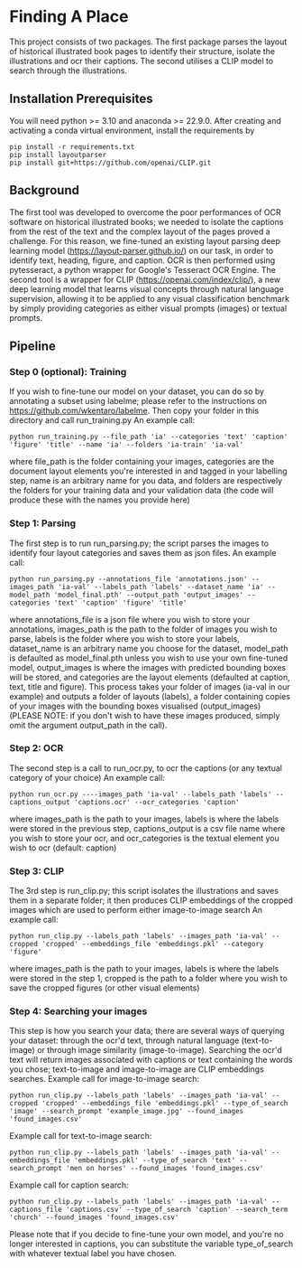# Finding A Place

This project consists of two packages. The first package parses the layout of historical illustrated book pages to identify their structure, isolate the illustrations and ocr their captions. The second utilises a CLIP model to search through the illustrations.

## Installation Prerequisites

You will need python >= 3.10 and anaconda >= 22.9.0. After creating and activating a conda virtual environment, install the requirements by
```
pip install -r requirements.txt
pip install layoutparser
pip install git+https://github.com/openai/CLIP.git
```

## Background

The first tool was developed to overcome the poor performances of OCR software on historical illustrated books; 
we needed to isolate the captions from the rest of the text and the complex layout of the pages proved 
a challenge. For this reason, we fine-tuned an existing layout parsing deep learning model (https://layout-parser.github.io/) on our task, in order to
identify text, heading, figure, and caption. OCR is then performed using pytesseract, a python wrapper for Google's Tesseract OCR Engine.
The second tool is a wrapper for CLIP (https://openai.com/index/clip/), a new deep learning model that learns visual concepts through natural language supervision,
allowing it to be applied to any visual classification benchmark by simply providing categories as either visual prompts (images)
or textual prompts. 

## Pipeline
### Step 0 (optional): Training
If you wish to fine-tune our model on your dataset, you can do so by annotating a subset using labelme; please refer to the instructions on https://github.com/wkentaro/labelme.
Then copy your folder in this directory and call run_training.py
An example call:
```
python run_training.py --file_path 'ia' --categories 'text' 'caption' 'figure' 'title' --name 'ia' --folders 'ia-train' 'ia-val'
```
where file_path is the folder containing your images, categories are the document layout elements you're interested in and tagged in your labelling step, name is an arbitrary name for you data, and folders are respectively the folders for your training data and your validation data (the code will produce these with the names you provide here)
### Step 1: Parsing

The first step is to run run_parsing.py; the script parses the images to identify four layout categories and saves them as json files. 
An example call:
```
python run_parsing.py --annotations_file 'annotations.json' --images_path 'ia-val' --labels_path 'labels' --dataset_name 'ia' --model_path 'model_final.pth' --output_path 'output_images' --categories 'text' 'caption' 'figure' 'title' 
```
where annotations_file is a json file where you wish to store your annotations, images_path is the path to the folder of images you wish to parse, labels is the folder where you wish to store your labels, dataset_name is an arbitrary name you choose for the dataset,
model_path is defaulted as model_final.pth unless you wish to use your own fine-tuned model, output_images is where the images with predicted bounding boxes will be stored, 
and categories are the layout elements (defaulted at caption, text, title and figure).
This process takes your folder of images (ia-val in our example) and outputs a folder of layouts (labels), a folder 
containing copies of your images with the bounding boxes visualised (output_images) (PLEASE NOTE: if you don't wish to have these
images produced, simply omit the argument output_path in the call).
### Step 2: OCR

The second step is a call to run_ocr.py, to ocr the captions (or any textual category of your choice)
An example call:
```
python run_ocr.py ----images_path 'ia-val' --labels_path 'labels' --captions_output 'captions.ocr' --ocr_categories 'caption'
```
where images_path is the path to your images, labels is where the labels were stored in the previous step, captions_output is a csv file name where you wish to store your ocr, and ocr_categories is the textual element you wish to ocr (default: caption)
### Step 3: CLIP 
The 3rd step is run_clip.py; this script isolates the illustrations and saves them in a separate folder; 
it then produces CLIP embeddings of the cropped images which are used to perform either image-to-image search
An example call:
```
python run_clip.py --labels_path 'labels' --images_path 'ia-val' --cropped 'cropped' --embeddings_file 'embeddings.pkl' --category 'figure'
```
where images_path is the path to your images, labels is where the labels were stored in the step 1, cropped is the path to a folder where you wish to save the cropped figures (or other visual elements)
### Step 4: Searching your images
This step is how you search your data; there are several ways of querying your dataset: through the ocr'd text, through natural language (text-to-image) or through image similarity (image-to-image).
Searching the ocr'd text will return images associated with captions or text containing the words you chose; text-to-image and image-to-image are CLIP embeddings searches. 
Example call for image-to-image search:
```
python run_clip.py --labels_path 'labels' --images_path 'ia-val' --cropped 'cropped' --embeddings_file 'embeddings.pkl' --type_of_search 'image' --search_prompt 'example_image.jpg' --found_images 'found_images.csv'
```
Example call for text-to-image search:
```
python run_clip.py --labels_path 'labels' --images_path 'ia-val' --embeddings_file 'embeddings.pkl' --type_of_search 'text' --search_prompt 'men on horses' --found_images 'found_images.csv'
```

Example call for caption search:
```
python run_clip.py --labels_path 'labels' --images_path 'ia-val' --captions_file 'captions.csv' --type_of_search 'caption' --search_term 'church' --found_images 'found_images.csv'
```

Please note that if you decide to fine-tune your own model, and you're no longer interested in captions, you can substitute the variable type_of_search with whatever textual label you have chosen.